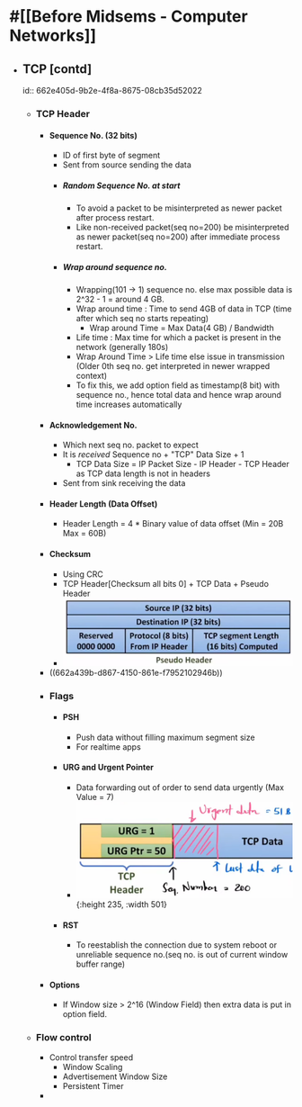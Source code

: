 # #[[Before Midsems - Computer Networks]]
- ## TCP [contd]
  id:: 662e405d-9b2e-4f8a-8675-08cb35d52022
	- ### TCP Header
		- #### Sequence No. (32 bits)
			- ID of first byte of segment
			- Sent from source sending the data
			- ##### Random Sequence No. at start
				- To avoid a packet to be misinterpreted as newer packet after process restart.
				- Like non-received packet(seq no=200) be misinterpreted as newer packet(seq no=200) after immediate process restart.
			- ##### Wrap around sequence no.
				- Wrapping(101 -> 1) sequence no. else max possible data is 2^32 - 1 = around 4 GB.
				- Wrap around time : Time to send 4GB of data in TCP (time after which seq no starts repeating)
					- Wrap around Time = Max Data(4 GB) / Bandwidth
				- Life time : Max time for which a packet is present in the network (generally 180s)
				- Wrap Around Time > Life time else issue in transmission (Older 0th seq no. get interpreted in newer wrapped context)
				- To fix this, we add option field as timestamp(8 bit) with sequence no., hence total data and hence wrap around time increases automatically
		- #### Acknowledgement No.
			- Which next seq no. packet to expect
			- It is _received_ Sequence no + "TCP" Data Size + 1
				- TCP Data Size = IP Packet Size - IP Header - TCP Header as TCP data length is not in headers
			- Sent from sink receiving the data
		- #### Header Length (Data Offset)
			- Header Length = 4 * Binary value of data offset (Min = 20B Max = 60B)
		- #### Checksum
			- Using CRC
			- TCP Header[Checksum all bits 0] + TCP Data + Pseudo Header
			- ![image.png](../assets/image_1714323901892_0.png)
		- ((662a439b-d867-4150-861e-f7952102946b))
		- ### Flags
			- #### PSH
				- Push data without filling maximum segment size
				- For realtime apps
			- #### URG and Urgent Pointer
				- Data forwarding out of order to send data urgently (Max Value = 7)
				- ![image.png](../assets/image_1714328155626_0.png){:height 235, :width 501}
			- #### RST
				- To reestablish the connection due to system reboot or unreliable sequence no.(seq no. is out of current window buffer range)
		- #### Options
			- If Window size > 2^16 (Window Field) then extra data is put in option field.
	- ### Flow control
		- Control transfer speed
			- Window Scaling
			- Advertisement Window Size
			- Persistent Timer
		-